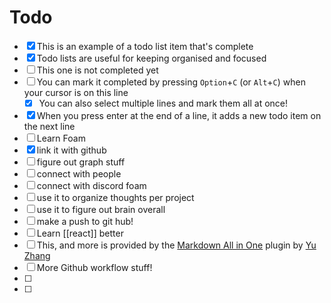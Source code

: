 # Todo

- [x] This is an example of a todo list item that's complete
- [x] Todo lists are useful for keeping organised and focused
- [ ] This one is not completed yet
- [ ] You can mark it completed by pressing `Option`+`C` (or `Alt`+`C`) when your cursor is on this line
  - [x] You can also select multiple lines and mark them all at once!
- [x] When you press enter at the end of a line, it adds a new todo item on the next line
- [ ] Learn Foam
- [x] link it with github
- [ ] figure out graph stuff
- [ ] connect with people
- [ ] connect with discord foam
- [ ] use it to organize thoughts per project
- [ ] use it to figure out brain overall
- [ ] make a push to git hub!
- [ ] Learn [[react]] better
- [ ] This, and more is provided by the [Markdown All in One](https://marketplace.visualstudio.com/items?itemName=yzhang.markdown-all-in-one) plugin by [Yu Zhang](https://github.com/yzhang-gh)
- [ ] More Github workflow stuff!
- [ ]
- [ ]

